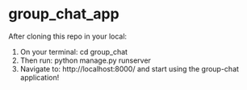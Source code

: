 # group_chat_app

After cloning this repo in your local:

1. On your terminal: cd group_chat
2. Then run: python manage.py runserver
3. Navigate to: http://localhost:8000/ and start using the group-chat application!
